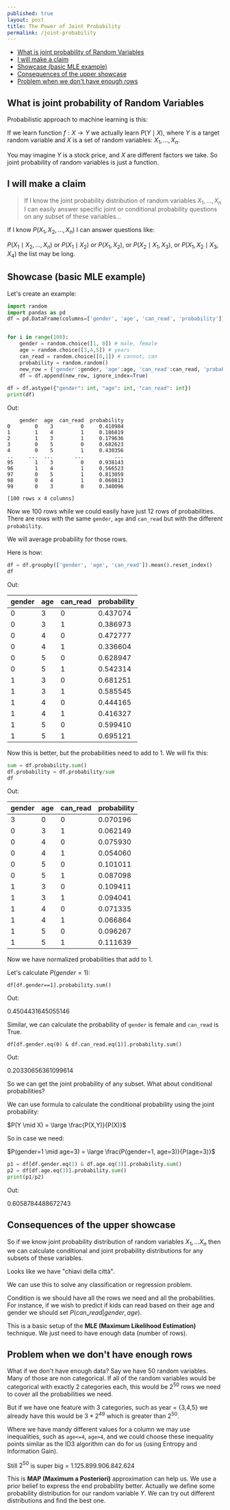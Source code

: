 ```yaml
---
published: true
layout: post
title: The Power of Joint Probability
permalink: /joint-probability
---
```

- [What is joint probability of Random Variables](#what-is-joint-probability-of-random-variables)
- [I will make a claim](#i-will-make-a-claim)
- [Showcase (basic MLE example)](#showcase-basic-mle-example)
- [Consequences of the upper showcase](#consequences-of-the-upper-showcase)
- [Problem when we don't have enough rows](#problem-when-we-dont-have-enough-rows)

## What is joint probability of Random Variables

Probabilistic approach to machine learning is this:

If we learn function $f:X→Y$ we actually learn $P(Y \mid X)$, where $Y$ is a target random variable and $X$ is a set of random variables: $X_1, ..., X_n$.

You may imagine $Y$ is a stock price, and $X$ are different factors we take. So joint probability of random variables is just a function.

## I will make a claim

> If I know the joint probability distribution of random variables ${X_1, ... , X_n}$ I can easily answer specific joint or conditional probability questions on any subset of these variables...

If I know $P(X_1, X_2, ..., X_n)$ I can answer questions like:

$P(X_1 \mid X_2,  ... , X_n)$ or $P(X_1 \mid X_2)$ or $P(X_1, X_2)$, or $P(X_2 \mid X_1, X_3)$, or $P(X_1, X_2 \mid X_3, X_4)$ the list may be long.

## Showcase (basic MLE example)
Let's create an example:

```python
import random
import pandas as pd
df = pd.DataFrame(columns=['gender', 'age', 'can_read', 'probability'])


for i in range(100):
    gender = random.choice([1, 0]) # male, female
    age = random.choice([3,4,5]) # years
    can_read = random.choice([0,1]) # cannot, can
    probability = random.random()
    new_row = {'gender':gender, 'age':age, 'can_read':can_read, 'probability':probability}
    df = df.append(new_row, ignore_index=True)
    
df = df.astype({"gender": int, "age": int, "can_read": int})
print(df)
```

Out:
```
    gender  age  can_read  probability
0        0    3         0     0.410984
1        1    4         1     0.186819
2        1    3         1     0.179636
3        0    5         0     0.682623
4        0    5         1     0.430356
..     ...  ...       ...          ...
95       1    3         0     0.938143
96       1    4         1     0.566523
97       0    5         1     0.813059
98       0    4         1     0.060813
99       0    3         0     0.340096

[100 rows x 4 columns]
```

Now we 100 rows while we could easily have just 12 rows of probabilities. There are rows with the same `gender`, `age` and `can_read` but with the different `probability`.

We will average probability for those rows.

Here is how:

```python
df = df.groupby(['gender', 'age', 'can_read']).mean().reset_index()
df
```
Out:


|gender|age|can_read|probability|
|-|-|-|-|
|0|3|0|0.437074
|0|3|1|0.386973
|0|4|0|0.472777
|0|4|1|0.336604
|0|5|0|0.628947
|0|5|1|0.542314
|1|3|0|0.681251
|1|3|1|0.585545
|1|4|0|0.444165
|1|4|1|0.416327
|1|5|0|0.599410
|1|5|1|0.695121


Now this is better, but the probabilities need to add to 1. We will fix this:

```python
sum = df.probability.sum()
df.probability = df.probability/sum
df
```
Out:

|gender|age|can_read|probability|
|-|-|-|-|
|3|0|0|0.070196
|0|3|1|0.062149
|0|4|0|0.075930
|0|4|1|0.054060
|0|5|0|0.101011
|0|5|1|0.087098
|1|3|0|0.109411
|1|3|1|0.094041
|1|4|0|0.071335
|1|4|1|0.066864
|1|5|0|0.096267
|1|5|1|0.111639

Now we have normalized probabilities that add to 1.

Let's calculate $P(gender=1)$:

```
df[df.gender==1].probability.sum()
```
Out:

0.4504431645055146


Similar, we can calculate the probability of `gender` is female and `can_read` is True.

```
df[df.gender.eq(0) & df.can_read.eq(1)].probability.sum()
```

Out:

0.20330656361099614


So we can get the joint probability of any subset. What about conditional probabilities? 

We can use formula to calculate the conditional probability using the joint probability:

$P(Y \mid X) = \large \frac{P(X,Y)}{P(X)}$

So in case we need:

$P(gender=1 \mid age=3) = \large \frac{P(gender=1, age=3)}{P(age=3)}$

```python
p1 = df[df.gender.eq(1) & df.age.eq(3)].probability.sum()
p2 = df[df.age.eq(3)].probability.sum()
print(p1/p2)
```
Out:

0.6058784488672743

## Consequences of the upper showcase

So if we know joint probability distribution of random variables $X_1,...X_n$  then we can calculate conditional and joint probability distributions for any subsets of these variables.

Looks like we have "chiavi della città".

We can use this to solve any classification or regression problem.

Condition is we should have all the rows we need and all the probabilities. For instance, if we wish to predict if kids can read based on their age and gender we should set $P(can\_read | gender, age)$.

This is a basic setup of the **MLE (Maximum Likelihood Estimation)** technique. We just need to have enough data (number of rows).


## Problem when we don't have enough rows

What if we don't have enough data? Say we have 50 random variables. Many of those are non categorical. If all of the random variables would be categorical with exactly 2 categories each, this would be $2^{50}$ rows we need to cover all the probabilities we need.

But if we have one feature with 3 categories, such as year = {3,4,5} we already have this would be $3*2^{49}$ which is greater than $2^{50}$.

Where we have mandy different values for a column we may use inequalities, such as `age<=4`, `age>4`, and we could choose these inequality points similar as the ID3 algorithm can do for us (using Entropy and Information Gain).

Still $2^{50}$ is super big = 1.125.899.906.842.624

This is **MAP (Maximum a Posteriori)** approximation can help us. We use a prior belief to express the end probability better. Actually we define some probability distribution for our random variable $Y$. We can try out different distributions and find the best one.